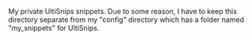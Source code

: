 My private UltiSnips snippets. 
Due to some reason, 
I have to keep this directory separate from my "config" directory 
which has a folder named "my_snippets" for UltiSnips.
